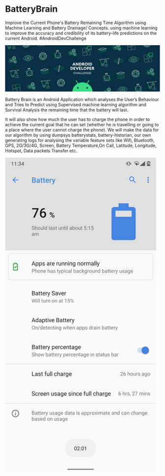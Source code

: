# BatteryBrain
Improve the Current Phone's Battery Remaining Time Algorithm using Machine Learning and Battery Drainage/ Concepts. using machine learning to improve the accuracy and credibility of its battery-life predictions on the current Android. #AndroidDevChallenge


![Image of AndroidDevChallenge](https://github.com/goyaljai/BatteryBrain/blob/master/androidDevChallenge.png)


Battery Brain is an Android Application which analyses the User’s Behaviour and Tries to Predict using Supervised machine learning algorithm and Survival Analysis the remaining time that the battery will last. 

It will also show how much the user has to charge the phone in order to achieve the current goal that he can set (whether he is travelling or going to a place where the user cannot charge the phone).
We will make the data for our algorithm by using dumpsys batterystats, battery-historian, our own generating logs for analysing the variable feature sets like Wifi, Bluetooth, GPS, 2G/3G/4G, Screen, Battery Temperature,On Call, Latitude, Longitude, Hotspot, Data packets Transfer etc.

![Image where our app will focus](https://github.com/goyaljai/BatteryBrain/blob/master/Screenshot_20191130-113425.png)
